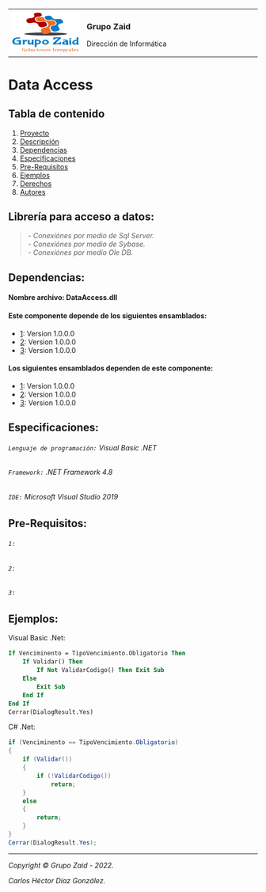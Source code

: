 <table border=0 width=100%>
  <tr>
    <td width=30%>
      <img width="180px" height="80px" src="https://github.com/GrupoZaid/GrupoZaid/blob/main/Logo.png" align="right" alt="Logo Grupo Zaid" />
    </td>
    <td width=70%>
      <h3 align="left">Grupo Zaid</h3>
      <p align="left">Dirección de Informática</p>   
    </td>      
  </tr>
</table>

<a name="inicio"></a>
# Data Access

## Tabla de contenido
1. [Proyecto](#inicio)
2. [Descripción](#descripcion)
3. [Dependencias](#dependencias)
4. [Especificaciones](#especificaciones)
5. [Pre-Requisitos](#pre-requisitos)
6. [Ejemplos](#ejemplos)
7. [Derechos](#derechos)
8. [Autores](#autores)

<a name="descripcion"></a>
## Librería para acceso a datos:
> _- Conexiónes por medio de Sql Server._  
> _- Conexiónes por medio de Sybase._  
> _- Conexiónes por medio Ole DB._  

<a name="dependencias"></a>
## Dependencias:
#### Nombre archivo: DataAccess.dll
#### Este componente depende de los siguientes ensamblados:
* [1](https://example.com): Version 1.0.0.0
* [2](https://example.com): Version 1.0.0.0
* [3](https://example.com): Version 1.0.0.0

#### Los siguientes ensamblados dependen de este componente:
* [1](https://example.com): Version 1.0.0.0
* [2](https://example.com): Version 1.0.0.0
* [3](https://example.com): Version 1.0.0.0

<a name="especificaciones"></a>
## Especificaciones:
###### `Lenguaje de programación:` Visual Basic .NET
###### `Framework:` .NET Framework 4.8
###### `IDE:` Microsoft Visual Studio 2019

<a name="pre-requisitos"></a>
## Pre-Requisitos:
###### `1:` 
###### `2:` 
###### `3:` 

<a name="ejemplos"></a>
## Ejemplos:
Visual Basic .Net:
```vb
If Venciminento = TipoVencimiento.Obligatorio Then
	If Validar() Then
		If Not ValidarCodigo() Then Exit Sub
	Else
		Exit Sub
	End If
End If
Cerrar(DialogResult.Yes)
```
C# .Net:
```csharp
if (Venciminento == TipoVencimiento.Obligatorio)
{
	if (Validar())
	{
		if (!ValidarCodigo())
			return;
	}
	else
	{
		return;
	}
}
Cerrar(DialogResult.Yes);
```
-----
<a name="derechos"></a>
*Copyright © Grupo Zaid - 2022.*

<a name="autores"></a>
*Carlos Héctor Díaz González.*

